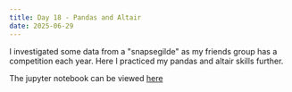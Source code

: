 ```yaml
---
title: Day 18 - Pandas and Altair
date: 2025-06-29
---
```

I investigated some data from a "snapsegilde" as my friends group has a competition each year. Here I practiced my pandas and altair skills further.

The jupyter notebook can be viewed [here](https://github.com/JonSkogland/1000daysofcoding/blob/main/daily-projects/day18_20250629/Day18.ipynb)